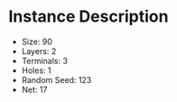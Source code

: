 # Instance Description

* Size: 90
* Layers: 2
* Terminals: 3
* Holes: 1
* Random Seed: 123
* Net: 17
